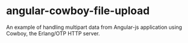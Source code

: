 angular-cowboy-file-upload
==========================

An example of handling multipart data from Angular-js application using Cowboy, the Erlang/OTP HTTP server.
